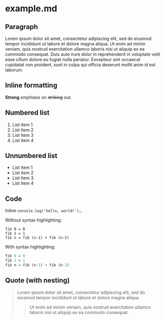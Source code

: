 # example.md

## Paragraph

Lorem ipsum dolor sit amet, consectetur adipiscing elit, sed do eiusmod tempor
incididunt ut labore et dolore magna aliqua. Ut enim ad minim veniam, quis
nostrud exercitation ullamco laboris nisi ut aliquip ex ea commodo consequat.
Duis aute irure dolor in reprehenderit in voluptate velit esse cillum dolore eu
fugiat nulla pariatur. Excepteur sint occaecat cupidatat non proident, sunt in
culpa qui officia deserunt mollit anim id est laborum.

## Inline formatting

**Strong** *emphasis* on ~~striking~~ out.

## Numbered list

1. List item 1
1. List item 2
1. List item 3
1. List item 4

## Unnumbered list

- List item 1
- List item 2
- List item 3
- List item 4

## Code

Inline `console.log('hello, world!');`.

Without syntax highlighting:

```
fib 0 = 0
fib 1 = 1
fib n = fib (n-1) + fib (n-2)
```

With syntax highlighting:

```haskell
fib 0 = 0
fib 1 = 1
fib n = fib (n-1) + fib (n-2)
```

## Quote (with nesting)

> Lorem ipsum dolor sit amet, consectetur adipiscing elit, sed do eiusmod tempor
> incididunt ut labore et dolore magna aliqua.
> > Ut enim ad minim veniam, quis nostrud exercitation ullamco laboris
> > nisi ut aliquip ex ea commodo consequat.
